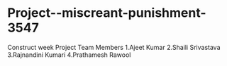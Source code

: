 # Project--miscreant-punishment-3547
Construct week Project
Team Members
1.Ajeet Kumar
2.Shaili Srivastava
3.Rajnandini Kumari
4.Prathamesh Rawool


